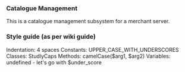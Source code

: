 ### Catalogue Management

This is a catalogue management subsystem for a merchant server.

### Style guide (as per wiki guide)

  Indentation: 4 spaces
  Constants: UPPER_CASE_WITH_UNDERSCORES
  Classes: StudlyCaps
  Methods: camelCase($arg1, $arg2)
  Variables: undefined - let's go with $under_score
